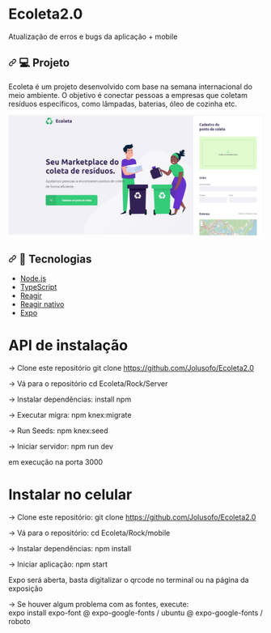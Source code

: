 # Ecoleta2.0
Atualização de erros e bugs da aplicação + mobile


<h2><a id="user-content--project" class="anchor" aria-hidden="true" href="#-project"><svg class="octicon octicon-link" viewBox="0 0 16 16" version="1.1" width="16" height="16" aria-hidden="true"><path fill-rule="evenodd" d="M7.775 3.275a.75.75 0 001.06 1.06l1.25-1.25a2 2 0 112.83 2.83l-2.5 2.5a2 2 0 01-2.83 0 .75.75 0 00-1.06 1.06 3.5 3.5 0 004.95 0l2.5-2.5a3.5 3.5 0 00-4.95-4.95l-1.25 1.25zm-4.69 9.64a2 2 0 010-2.83l2.5-2.5a2 2 0 012.83 0 .75.75 0 001.06-1.06 3.5 3.5 0 00-4.95 0l-2.5 2.5a3.5 3.5 0 004.95 4.95l1.25-1.25a.75.75 0 00-1.06-1.06l-1.25 1.25a2 2 0 01-2.83 0z"></path></svg></a><g-emoji class="g-emoji" alias="computer" fallback-src="https://github.githubassets.com/images/icons/emoji/unicode/1f4bb.png">
<font style="vertical-align: inherit;"><font style="vertical-align: inherit;">💻</font>
</font></g-emoji><font style="vertical-align: inherit;"><font style="vertical-align: inherit;"> Projeto</font></font></h2>


Ecoleta é um projeto desenvolvido com base na semana internacional do meio ambiente. O objetivo é conectar pessoas a empresas que coletam resíduos específicos, como lâmpadas, baterias, óleo de cozinha etc.

<img src="https://raw.githubusercontent.com/Jolusofo/Ecoleta2.0/master/Ecoleta.jpg">


<h2><a id="user-content-rocket-technologies" class="anchor" aria-hidden="true" href="#rocket-technologies">
<svg class="octicon octicon-link" viewBox="0 0 16 16" version="1.1" width="16" height="16" aria-hidden="true">
<path fill-rule="evenodd" d="M7.775 3.275a.75.75 0 001.06 1.06l1.25-1.25a2 2 0 112.83 2.83l-2.5 2.5a2 2 0 01-2.83 0 .75.75 0 00-1.06 1.06 3.5 3.5 0 004.95 0l2.5-2.5a3.5 3.5 0 00-4.95-4.95l-1.25 1.25zm-4.69 9.64a2 2 0 010-2.83l2.5-2.5a2 2 0 012.83 0 .75.75 0 001.06-1.06 3.5 3.5 0 00-4.95 0l-2.5 2.5a3.5 3.5 0 004.95 4.95l1.25-1.25a.75.75 0 00-1.06-1.06l-1.25 1.25a2 2 0 01-2.83 0z"></path></svg></a><g-emoji class="g-emoji" alias="rocket" fallback-src="https://github.githubassets.com/images/icons/emoji/unicode/1f680.png">
<font style="vertical-align: inherit;"><font style="vertical-align: inherit;">
🚀</font></font></g-emoji><font style="vertical-align: inherit;">
<font style="vertical-align: inherit;"> Tecnologias</font></font></h2>

<ul>
<li><a href="https://nodejs.org/" rel="nofollow"><font style="vertical-align: inherit;"><font style="vertical-align: inherit;">Node.js</font></font></a></li>
<li><a href="https://www.typescriptlang.org/" rel="nofollow"><font style="vertical-align: inherit;"><font style="vertical-align: inherit;">TypeScript</font></font></a></li>
<li><a href="https://reactjs.org" rel="nofollow"><font style="vertical-align: inherit;"><font style="vertical-align: inherit;">Reagir</font></font></a></li>
<li><a href="https://facebook.github.io/react-native/" rel="nofollow"><font style="vertical-align: inherit;"><font style="vertical-align: inherit;">Reagir nativo</font></font></a></li>
<li><a href="https://expo.io/" rel="nofollow"><font style="vertical-align: inherit;"><font style="vertical-align: inherit;">Expo</font></font></a></li>
</ul>



# API de instalação
-> Clone este repositório
 git clone https://github.com/Jolusofo/Ecoleta2.0

-> Vá para o repositório 
 cd Ecoleta/Rock/Server

-> Instalar dependências:
install npm

-> Executar migra:
 npm knex:migrate

-> Run Seeds:
 npm knex:seed

-> Iniciar servidor:
 npm run dev

 em execução na porta 3000




# Instalar no celular
  -> Clone este repositório: 
  git clone https://github.com/Jolusofo/Ecoleta2.0

  -> Vá para o repositório:
  cd Ecoleta/Rock/mobile

  -> Instalar dependências:
  npm install 

  -> Iniciar aplicação:
  npm start
  <br>

Expo será aberta, basta digitalizar o qrcode no terminal ou na página da exposição

  -> Se houver algum problema com as fontes, execute: <br>
  expo install expo-font @ expo-google-fonts / ubuntu @ expo-google-fonts / roboto
